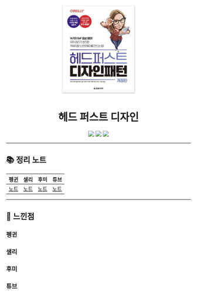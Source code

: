 <div align="center">
  <a href="http://www.yes24.com/Product/Goods/108192370">
      <img src="./images/thumbnail.png" alt="Logo" width="200">
  </a>
  <h1>헤드 퍼스트 디자인 </h1>
  <div>
    <img src="https://img.shields.io/badge/저자-에릭%20프리먼%20외%203인-e76f51?style=for-the-badge"/>
    <img src="https://img.shields.io/badge/출판사-한빛미디어-faa307?style=for-the-badge"/>
    <img src="https://img.shields.io/badge/기간-2022.09.22%20~-52b788?style=for-the-badge"/>
  </div>
</div>

---

## 📚 정리 노트

|                              **펭귄**                              |                             **샐리**                             |                            **후미**                             |                            **튜브**                             |
| :----------------------------------------------------------------: | :--------------------------------------------------------------: | :-------------------------------------------------------------: | :-------------------------------------------------------------: |
| [노트](./notes/penguin/README.md) | [노트](./notes/sally/README.md) | [노트](./notes/humi/README.md) | [노트](./notes/tube/README.md) |

---

## 💬 느낀점

### 펭귄


### 샐리


### 후미


### 튜브
